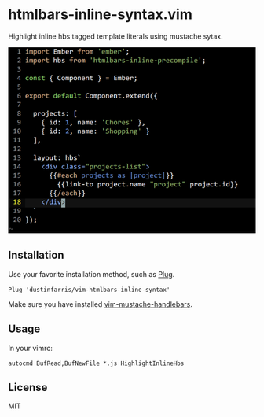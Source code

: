 # htmlbars-inline-syntax.vim

Highlight inline hbs tagged template literals using mustache sytax.

![Screenshot](screenshot.png)


## Installation

Use your favorite installation method, such as [Plug](https://github.com/junegunn/vim-plug).

```vim
Plug 'dustinfarris/vim-htmlbars-inline-syntax'
```

Make sure you have installed [vim-mustache-handlebars](https://github.com/mustache/vim-mustache-handlebars).


## Usage

In your vimrc:

```vim
autocmd BufRead,BufNewFile *.js HighlightInlineHbs
```


## License

MIT
